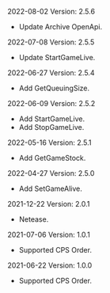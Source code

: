 2022-08-02 Version: 2.5.6
- Update Archive OpenApi.

2022-07-08 Version: 2.5.5
- Update StartGameLive.

2022-06-27 Version: 2.5.4
- Add GetQueuingSize.

2022-06-09 Version: 2.5.2
- Add StartGameLive.
- Add StopGameLive.

2022-05-16 Version: 2.5.1
- Add GetGameStock.

2022-04-27 Version: 2.5.0
- Add SetGameAlive.

2021-12-22 Version: 2.0.1
- Netease.

2021-07-06 Version: 1.0.1
- Supported CPS Order.

2021-06-22 Version: 1.0.0
- Supported CPS Order.

